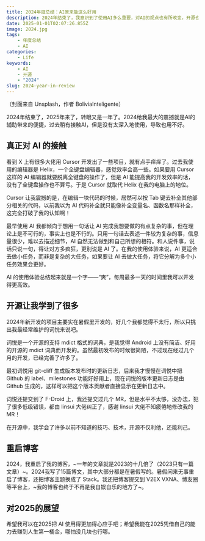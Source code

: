 ```yaml
---
title: 2024年度总结：AI原来能这么好用
description: 2024年结束了，我意识到了使用AI多么重要，对AI的观点也有所改变，开源也让我受益匪浅
date: 2025-01-01T02:07:26.855Z
image: 2024.jpg
tags:
    - 年度总结
    - AI
categories:
    - Life
keywords:
    - AI
    - 开源
    - "2024"
slug: 2024-year-in-review
---
```


（封面来自 Unsplash，作者 BoliviaInteligente）

2024年结束了，2025年来了，转眼又是一年了。2024给我最大的震撼就是AI的辅助带来的便捷，过去稍有接触AI，但是没有太深入地使用，导致也用不好。

## 真正对 AI 的接触

看到 X 上有很多大佬用 Cursor 开发出了一些项目，就有点手痒痒了。过去我使用的编辑器是 Helix，一个全键盘编辑器，感觉效率会高一些。如果要用 Cursor 这样的 AI 编辑器就要脱离全键盘的操作了，但是 AI 能提高我的开发效率的话，没有了全键盘操作也不算亏。于是 Cursor 就取代 Helix 在我的电脑上的地位。

Cursor 让我震撼的是，在编辑一块代码的时候，居然可以按 Tab 键去补全其他部分相关的代码，以前我以为 AI 代码补全就只能像补全变量名、函数名那样补全，这完全打破了我的认知啊！

最早使用 AI 我都倾向于想用一句话让 AI 完成我想要做的有点复杂的事，但在理论上是不可行的，事实上也是不行的。只用一句话去表述一件较为复杂的事，信息量很少，难以去描述细节，AI 自然无法做到和自己所想的相符。和人说件事，说话只说一句，得让对方多疯狂，更别说是 AI 了。在我的使用体验来说，AI 更适合去做小任务，而非是复杂的大任务，如果要让 AI 去做大任务，将它分解为多个小任务效果会更好。

AI 的使用体验总结起来就是一个字——“爽”，每周最多一天的时间里我可以开发得更高效。

## 开源让我学到了很多

2024年新开发的项目主要实在暑假里开发的，好几个我都觉得不太行，所以只挑出我最经常维护的词悦来说吧。

词悦是一个开源的支持 mdict 格式的词典，是我觉得 Android 上没有简洁、好用的开源的 mdict 词典而开发的。虽然最初发布的时候很简陋，不过现在经过几个月的开发，已经完善了许多了。

最初词悦用 git-cliff 生成版本发布时的更新日志，后来我才慢慢在词悦中把 Github 的 label、milestones 功能好好用上，现在词悦的版本更新日志是由 Github 生成的，这样可以把这个版本贡献者直接显示在更新日志中。

词悦还提交到了 F-Droid 上，我还提交过几个 MR，但是水平不太够，没办法，犯了很多低级错误，都由 linsui 大佬纠正了，感谢 linsui 大佬不知疲倦地修改我的 MR！

在开源中，我学会了许多以前不知道的技巧、技术，开源不仅利他，还能利己。

## 重启博客

2024，我重启了我的博客，~一年的文章就是2023的十几倍了（2023只有一篇文章）~。2024我写了15篇博文，其中大部分都是在暑假写的。暑假闲来无事重启了博客，还把博客主题换成了 Stack。我还把博客提交到 V2EX VXNA、博友圈等平台上，~我的博客也终于不再是我自娱自乐的地方了~。

## 对2025的展望

希望我可以在2025把 AI 使用得更加得心应手吧；希望我能在2025凭借自己的能力去赚到人生第一桶金，哪怕没几块也行哪。